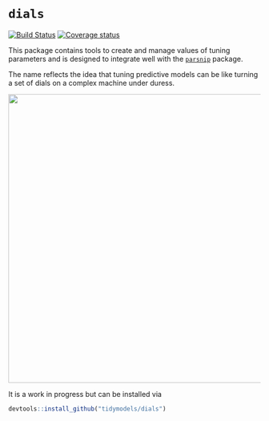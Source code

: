 # `dials`

[![Build Status](https://travis-ci.org/tidymodels/dials.svg?branch=master)](https://travis-ci.org/tidymodels/dials)
[![Coverage status](https://codecov.io/gh/tidymodels/dials/branch/master/graph/badge.svg)](https://codecov.io/github/tidymodels/dials?branch=master)

This package contains tools to create and manage values of tuning parameters and is designed to integrate well with the [`parsnip`](https://github.com/tidymodels/parsnip) package. 

The name reflects the idea that tuning predictive models can be like turning a set of dials on a complex machine under duress. 

<img src="http://tos.trekcore.com/hd/albums/1x04hd/thenakedtimehd1013.jpg" width="576">

It is a work in progress but can be installed via 

```r
devtools::install_github("tidymodels/dials")
```
